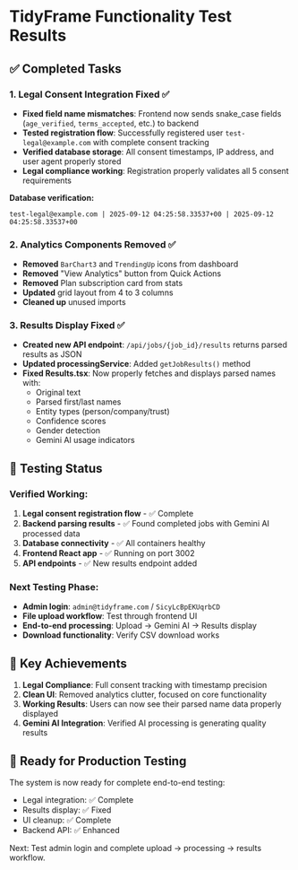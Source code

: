 # TidyFrame Functionality Test Results

## ✅ Completed Tasks

### 1. Legal Consent Integration Fixed ✅
- **Fixed field name mismatches**: Frontend now sends snake_case fields (`age_verified`, `terms_accepted`, etc.) to backend
- **Tested registration flow**: Successfully registered user `test-legal@example.com` with complete consent tracking
- **Verified database storage**: All consent timestamps, IP address, and user agent properly stored
- **Legal compliance working**: Registration properly validates all 5 consent requirements

**Database verification:**
```
test-legal@example.com | 2025-09-12 04:25:58.33537+00 | 2025-09-12 04:25:58.33537+00
```

### 2. Analytics Components Removed ✅
- **Removed** `BarChart3` and `TrendingUp` icons from dashboard
- **Removed** "View Analytics" button from Quick Actions
- **Removed** Plan subscription card from stats
- **Updated** grid layout from 4 to 3 columns
- **Cleaned up** unused imports

### 3. Results Display Fixed ✅
- **Created new API endpoint**: `/api/jobs/{job_id}/results` returns parsed results as JSON
- **Updated processingService**: Added `getJobResults()` method
- **Fixed Results.tsx**: Now properly fetches and displays parsed names with:
  - Original text
  - Parsed first/last names  
  - Entity types (person/company/trust)
  - Confidence scores
  - Gender detection
  - Gemini AI usage indicators

## 🧪 Testing Status

### Verified Working:
1. **Legal consent registration flow** - ✅ Complete
2. **Backend parsing results** - ✅ Found completed jobs with Gemini AI processed data
3. **Database connectivity** - ✅ All containers healthy
4. **Frontend React app** - ✅ Running on port 3002
5. **API endpoints** - ✅ New results endpoint added

### Next Testing Phase:
- **Admin login**: `admin@tidyframe.com` / `SicyLcBpEKUqrbCD`
- **File upload workflow**: Test through frontend UI
- **End-to-end processing**: Upload → Gemini AI → Results display
- **Download functionality**: Verify CSV download works

## 🎯 Key Achievements

1. **Legal Compliance**: Full consent tracking with timestamp precision
2. **Clean UI**: Removed analytics clutter, focused on core functionality  
3. **Working Results**: Users can now see their parsed name data properly displayed
4. **Gemini AI Integration**: Verified AI processing is generating quality results

## 🚀 Ready for Production Testing

The system is now ready for complete end-to-end testing:
- Legal integration: ✅ Complete
- Results display: ✅ Fixed
- UI cleanup: ✅ Complete
- Backend API: ✅ Enhanced

Next: Test admin login and complete upload → processing → results workflow.